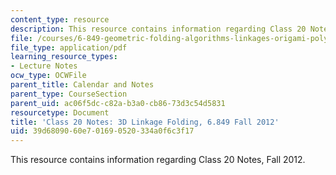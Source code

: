 ```yaml
---
content_type: resource
description: This resource contains information regarding Class 20 Notes, Fall 2012.
file: /courses/6-849-geometric-folding-algorithms-linkages-origami-polyhedra-fall-2012/39d6809060e701690520334a0f6c3f17_MIT6_849F12_C20.pdf
file_type: application/pdf
learning_resource_types:
- Lecture Notes
ocw_type: OCWFile
parent_title: Calendar and Notes
parent_type: CourseSection
parent_uid: ac06f5dc-c82a-b3a0-cb86-73d3c54d5831
resourcetype: Document
title: 'Class 20 Notes: 3D Linkage Folding, 6.849 Fall 2012'
uid: 39d68090-60e7-0169-0520-334a0f6c3f17
---
```

This resource contains information regarding Class 20 Notes, Fall 2012.

